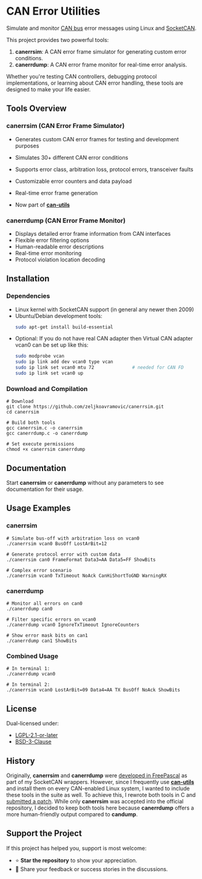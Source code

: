 # CAN Error Utilities

Simulate and monitor [CAN bus](https://en.wikipedia.org/wiki/CAN_bus) error messages using Linux and [SocketCAN](https://en.wikipedia.org/wiki/SocketCAN).

This project provides two powerful tools:

1. **canerrsim**: A CAN error frame simulator for generating custom error conditions.
2. **canerrdump**: A CAN error frame monitor for real-time error analysis.

Whether you're testing CAN controllers, debugging protocol implementations, or learning about CAN error handling, these tools are designed to make your life easier.



## Tools Overview

### canerrsim (**CAN Error Frame Simulator**)

- Generates custom CAN error frames for testing and development purposes

- Simulates 30+ different CAN error conditions
- Supports error class, arbitration loss, protocol errors, transceiver faults
- Customizable error counters and data payload
- Real-time error frame generation
- Now part of [**can-utils**](https://github.com/linux-can/can-utils)

### canerrdump (CAN Error Frame Monitor)

- Displays detailed error frame information from CAN interfaces
- Flexible error filtering options
- Human-readable error descriptions
- Real-time error monitoring
- Protocol violation location decoding



## Installation

### Dependencies
- Linux kernel with SocketCAN support (in general any newer then 2009)
- Ubuntu/Debian development tools:
  ```bash
  sudo apt-get install build-essential
- Optional: If you do not have real CAN adapter then Virtual CAN adapter vcan0 can be set up like this:
  ```bash
  sudo modprobe vcan
  sudo ip link add dev vcan0 type vcan                         
  sudo ip link set vcan0 mtu 72              # needed for CAN FD
  sudo ip link set vcan0 up

### Download and Compilation
```
# Download
git clone https://github.com/zeljkoavramovic/canerrsim.git
cd canerrsim

# Build both tools
gcc canerrsim.c -o canerrsim
gcc canerrdump.c -o canerrdump

# Set execute permissions
chmod +x canerrsim canerrdump
```



## Documentation

Start **canerrsim** or **canerrdump** without any parameters to see documentation for their usage.



## Usage Examples

### canerrsim

```
# Simulate bus-off with arbitration loss on vcan0
./canerrsim vcan0 BusOff LostArBit=12

# Generate protocol error with custom data
./canerrsim can0 FrameFormat Data3=AA Data5=FF ShowBits

# Complex error scenario
./canerrsim vcan0 TxTimeout NoAck CanHiShortToGND WarningRX
```

### canerrdump

```
# Monitor all errors on can0
./canerrdump can0

# Filter specific errors on vcan0
./canerrdump vcan0 IgnoreTxTimeout IgnoreCounters

# Show error mask bits on can1
./canerrdump can1 ShowBits
```

### Combined Usage

```
# In terminal 1:
./canerrdump vcan0

# In terminal 2:
./canerrsim vcan0 LostArBit=09 Data4=AA TX BusOff NoAck ShowBits
```



## License

Dual-licensed under:

- [LGPL-2.1-or-later](https://spdx.org/licenses/LGPL-2.1-or-later.html)
- [BSD-3-Clause](https://spdx.org/licenses/BSD-3-Clause.html)



## History

Originally, **canerrsim** and **canerrdump** were [developed in FreePascal](https://forum.lazarus.freepascal.org/index.php/topic,39858.msg403874.html#msg403874) as part of my SocketCAN wrappers. However, since I frequently use [**can-utils**](https://github.com/linux-can/can-utils) and install them on every CAN-enabled Linux system, I wanted to include these tools in the suite as well. To achieve this, I rewrote both tools in C and [submitted a patch](https://github.com/linux-can/can-utils/issues/525). While only **canerrsim** was accepted into the official repository, I decided to keep both tools here because **canerrdump** offers a more human-friendly output compared to **candump**.



## Support the Project

If this project has helped you, support is most welcome:

- ⭐ **Star the repository** to show your appreciation.
- 💬 Share your feedback or success stories in the discussions.

